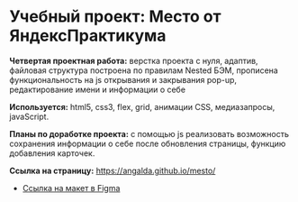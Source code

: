 # Учебный проект: Место от ЯндексПрактикума

**Четвертая проектная работа:** верстка проекта с нуля, адаптив, файловая структура построена по правилам Nested БЭМ, прописена функциональность на js открывания и закрывания pop-up, редактирование имени и информации о себе

**Используется:** html5, css3, flex, grid, анимации CSS, медиазапросы, javaScript. 

**Планы по доработке проекта:**  с помощью js реализовать возможность сохранения информации о себе после обновления страницы, функцию добавления карточек.

**Cсылка на страницу:**  https://angalda.github.io/mesto/

* [Ссылка на макет в Figma](https://www.figma.com/file/2cn9N9jSkmxD84oJik7xL7/JavaScript.-Sprint-4?node-id=0%3A1)
